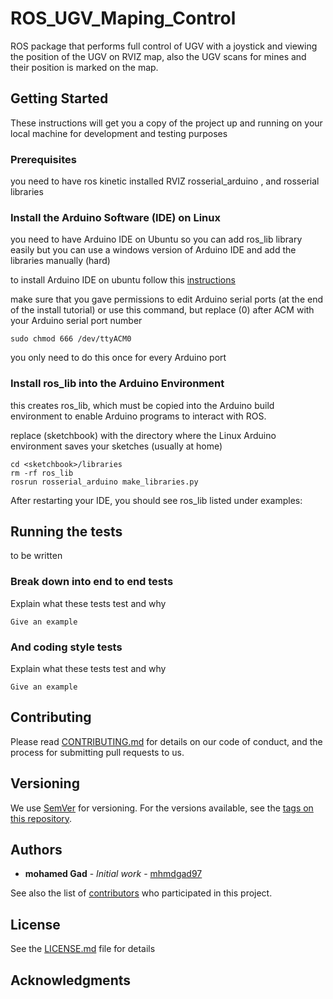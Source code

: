 # ROS_UGV_Maping_Control

ROS package that performs full control of UGV with a joystick and viewing the position of the UGV on RVIZ map, also the UGV scans for mines and their position is marked on the map.

## Getting Started
These instructions will get you a copy of the project up and running on your local machine for development and testing purposes

### Prerequisites

you need to have ros kinetic installed
RVIZ
rosserial_arduino , and  rosserial libraries

### Install the Arduino Software (IDE) on Linux

you need to have Arduino IDE on Ubuntu so you can add ros_lib library easily
but you can use a windows version of Arduino IDE and add the libraries manually (hard)

to install Arduino IDE on ubuntu follow this [instructions](https://www.arduino.cc/en/Guide/Linux)

make sure that you gave permissions to edit Arduino serial ports (at the end of the install tutorial)
or use this command, but replace (0) after ACM with your Arduino serial port number
```
sudo chmod 666 /dev/ttyACM0
```
you only need to do this once for every Arduino port

### Install ros_lib into the Arduino Environment

this creates ros_lib, which must be copied into the Arduino build environment to enable Arduino programs to interact with ROS.


replace (sketchbook) with the directory where the Linux Arduino environment saves your sketches (usually at home)
```
cd <sketchbook>/libraries
rm -rf ros_lib
rosrun rosserial_arduino make_libraries.py
```
After restarting your IDE, you should see ros_lib listed under examples:

## Running the tests

to be written
### Break down into end to end tests

Explain what these tests test and why

```
Give an example
```

### And coding style tests

Explain what these tests test and why

```
Give an example
```

## Contributing

Please read [CONTRIBUTING.md]() for details on our code of conduct, and the process for submitting pull requests to us.

## Versioning

We use [SemVer](http://semver.org/) for versioning. For the versions available, see the [tags on this repository](https://github.com/mhmdgad97/ROS_UGV_Maping_Control/tags). 

## Authors

* **mohamed Gad** - *Initial work* - [mhmdgad97](https://github.com/mhmdgad97)

See also the list of [contributors](https://github.com/mhmdgad97/ROS_UGV_Maping_Control/contributors) who participated in this project.

## License

See the [LICENSE.md](LICENSE.md) file for details

## Acknowledgments

